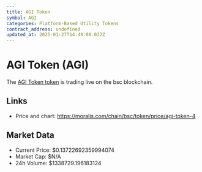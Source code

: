 ```yaml
---
title: AGI Token
symbol: AGI
categories: Platform-Based Utility Tokens
contract_address: undefined
updated_at: 2025-01-27T14:49:08.032Z
---
```


# AGI Token (AGI)
The [AGI Token token](https://moralis.com/chain/bsc/token/price/agi-token-4) is trading live on the bsc blockchain.

## Links
- Price and chart: https://moralis.com/chain/bsc/token/price/agi-token-4

## Market Data
- Current Price: $0.13722692359994074
- Market Cap: $N/A
- 24h Volume: $1338729.196183124
